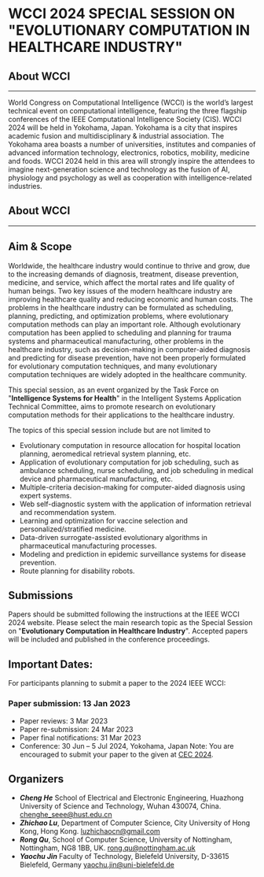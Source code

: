 # WCCI 2024 SPECIAL SESSION ON "EVOLUTIONARY COMPUTATION IN HEALTHCARE INDUSTRY"


## About WCCI
***
  World Congress on Computational Intelligence (WCCI) is the world’s largest technical event on computational intelligence, featuring the three flagship conferences of the IEEE Computational Intelligence Society (CIS). WCCI 2024 will be held in Yokohama, Japan. Yokohama is a city that inspires academic fusion and multidisciplinary & industrial association. The Yokohama area boasts a number of universities, institutes and companies of advanced information technology, electronics, robotics, mobility, medicine and foods. WCCI 2024 held in this area will strongly inspire the attendees to imagine next-generation science and technology as the fusion of AI, physiology and psychology as well as cooperation with intelligence-related industries.
  
## About WCCI
***

## Aim & Scope
Worldwide, the healthcare industry would continue to thrive and grow, due to the increasing demands of diagnosis, treatment, disease prevention, medicine, and service, which affect the mortal rates and life quality of human beings. 
Two key issues of the modern healthcare industry are improving healthcare quality and reducing economic and human costs. 
The problems in the healthcare industry can be formulated as scheduling, planning, predicting, and optimization problems, where evolutionary computation methods can play an important role. 
Although evolutionary computation has been applied to scheduling and planning for trauma systems and pharmaceutical manufacturing, other problems in the healthcare industry, such as decision-making in computer-aided diagnosis and predicting for disease prevention, have not been properly formulated for evolutionary computation techniques, and many evolutionary computation techniques are widely adopted in the healthcare community.

This special session, as an event organized by the Task Force on "__Intelligence Systems for Health__" in the Intelligent Systems Application Technical Committee, aims to promote research on evolutionary computation methods for their applications to the healthcare industry.

The topics of this special session include but are not limited to 
  - Evolutionary computation in resource allocation for hospital location planning, aeromedical retrieval system planning, etc.
  - Application of evolutionary computation for job scheduling, such as ambulance scheduling, nurse scheduling, and job scheduling in medical device and pharmaceutical manufacturing, etc.
  - Multiple-criteria decision-making for computer-aided diagnosis using expert systems.
  - Web self-diagnostic system with the application of information retrieval and recommendation system.
  - Learning and optimization for vaccine selection and personalized/stratified medicine.
  - Data-driven surrogate-assisted evolutionary algorithms in pharmaceutical manufacturing processes.
  - Modeling and prediction in epidemic surveillance systems for disease prevention.
  - Route planning for disability robots.


## Submissions
Papers should be submitted following the instructions at the IEEE WCCI 2024 website. 
Please select the main research topic as the Special Session on "__Evolutionary Computation in Healthcare Industry__". 
Accepted papers will be included and published in the conference proceedings.


## Important Dates:
For participants planning to submit a paper to the 2024 IEEE WCCI:
### Paper submission: 13 Jan 2023
  - Paper reviews: 3 Mar 2023 
  - Paper re-submission: 24 Mar 2023 
  - Paper final notifications: 31 Mar 2023
  - Conference: 30 Jun – 5 Jul 2024, Yokohama, Japan
Note: You are encouraged to submit your paper to the given at [CEC 2024](https://2024.ieeewcci.org/).


## Organizers
* ***Cheng He***
  School of Electrical and Electronic Engineering, Huazhong University of Science and Technology, Wuhan 430074, China. 
  chenghe_seee@hust.edu.cn
* ***Zhichao Lu***, Department of Computer Science, City University of Hong Kong, Hong Kong.
  luzhichaocn@gmail.com
* ***Rong Qu***, School of Computer Science, University of Nottingham, Nottingham, NG8 1BB, UK. 
  rong.qu@nottingham.ac.uk
* ***Yaochu Jin***
  Faculty of Technology, Bielefeld University, D-33615 Bielefeld, Germany
  yaochu.jin@uni-bielefeld.de
